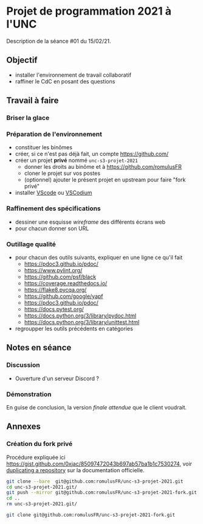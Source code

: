 Projet de programmation 2021 à l'UNC
====================================

Description de la séance #01 du 15/02/21.

Objectif
--------

* installer l'environnement de travail collaboratif
* raffiner le CdC en posant des questions

Travail à faire
---------------

### Briser la glace

### Préparation de l'environnement

* constituer les binômes
* créer, si ce n'est pas déjà fait, un compte <https://github.com/>
* créer un projet **privé** nommé `unc-s3-projet-2021`
  - donner les droits au binôme et à <https://github.com/romulusFR>
  - cloner le projet sur vos postes
  - (optionnel) ajouter le présent projet en upstream pour faire "fork privé"
* installer [VScode](https://code.visualstudio.com/) ou [VSCodium](https://vscodium.com/)

### Raffinement des spécifications

* dessiner une esquisse _wireframe_ des différents écrans web
* pour chacun donner son URL

### Outillage qualité

* pour chacun des outils suivants, expliquer en une ligne ce qu'il fait
  - <https://pdoc3.github.io/pdoc/>
  - <https://www.pylint.org/>
  - <https://github.com/psf/black>
  - <https://coverage.readthedocs.io/>
  - <https://flake8.pycqa.org/>
  - <https://github.com/google/yapf>
  - <https://pdoc3.github.io/pdoc/>
  - <https://docs.pytest.org/>
  - <https://docs.python.org/3/library/pydoc.html>
  - <https://docs.python.org/3/library/unittest.html>
* regroupper les outils précédents en catégories

Notes en séance
---------------

### Discussion

* Ouverture d'un serveur Discord ?

### Démonstration

En guise de conclusion, la version _finale attendue_ que le client voudrait.

Annexes
-------

### Création du fork privé

Procédure expliquée ici <https://gist.github.com/0xjac/85097472043b697ab57ba1b1c7530274>, voir [duplicating a repository](https://docs.github.com/en/github/creating-cloning-and-archiving-repositories/duplicating-a-repository) sur la documentation officielle.

```bash
git clone --bare  git@github.com:romulusFR/unc-s3-projet-2021.git
cd unc-s3-projet-2021.git/
git push --mirror git@github.com:romulusFR/unc-s3-projet-2021-fork.git
cd ..
rm unc-s3-projet-2021.git/

git clone git@github.com:romulusFR/unc-s3-projet-2021-fork.git
```
